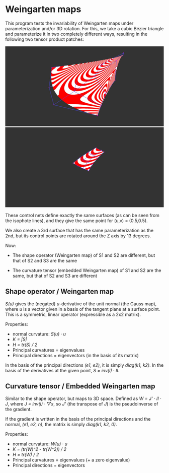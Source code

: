 # Weingarten maps

This program tests the invariability of Weingarten maps under parameterization and/or 3D rotation. For this, we take a cubic Bézier triangle and parameterize it in two completely different ways, resulting in the following two tensor product patches:

![image](3.jpg "Surface 1")
![image](4.jpg "Surface 2")

These control nets define exactly the same surfaces (as can be seen from the isophote lines), and they give the same point for (u,v) = (0.5,0.5).

We also create a 3rd surface that has the same parameterization as the 2nd, but its control points are rotated around the Z axis by 13 degrees.

Now:

- The shape operator (Weingarten map) of S1 and S2 are different, but that of S2 and S3 are the same

- The curvature tensor (embedded Weingarten map) of S1 and S2 are the same, but that of S2 and S3 are different

## Shape operator / Weingarten map

*S(u)* gives the (negated) *u*-derivative of the unit normal (the Gauss map), where *u* is a vector given in a basis of the tangent plane at a surface point. This is a symmetric, linear operator (expressible as a 2x2 matrix).

Properties:
- normal curvature: *S(u) · u*
- *K = |S|*
- *H = tr(S) / 2*
- Principal curvatures = eigenvalues
- Principal directions = eigenvectors (in the basis of its matrix)

In the basis of the principal directions *(e1, e2)*, it is simply *diag(k1, k2)*. In the basis of the derivatives at the given point, *S = inv(I) · II*.

## Curvature tensor / Embedded Weingarten map

Similar to the shape operator, but maps to 3D space. Defined as *W = J' · II · J*, where *J = inv(I) · ▽x*, so *J'* (the transpose of *J*) is the pseudoinverse of the gradient.

If the gradient is written in the basis of the principal directions and the normal, *(e1, e2, n)*, the matrix is simply *diag(k1, k2, 0)*.

Properties:
- normal curvature: *W(u) · u*
- *K = (tr(W)^2 - tr(W^2)) / 2*
- *H = tr(W) / 2*
- Principal curvatures = eigenvalues (+ a zero eigenvalue)
- Principal directions = eigenvectors
